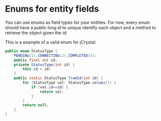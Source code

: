 # Enums for entity fields

You can use enums as field types for your entities. For now, every enum should have a _public long id_ to unique identify each object and a method to retrieve the object given the id.

This is a example of a valid enum for jCrystal:
```java
public enum StatusType {
	PENDING(1),CONNECTING(2),COMPLETED(3);
	public final int id;
	private StatusType(int id) {
		this.id = id;
	}
	public static StatusType fromId(int id) {
		for (StatusType val: StatusType.values()) {
			if (val.id==id) {
				return val;
			}
		}
		return null;
	}
}
```